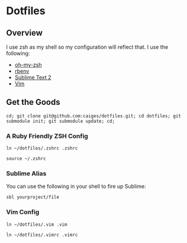 # Dotfiles

## Overview

I use zsh as my shell so my configuration will reflect that. I use the following:

* [oh-my-zsh](https://github.com/robbyrussell/oh-my-zsh/)
* [rbenv](https://github.com/sstephenson/rbenv)
* [Sublime Text 2](http://www.sublimetext.com/2)
* [Vim](http://www.vim.org/)

## Get the Goods

	cd; git clone git@github.com:caiges/dotfiles.git; cd dotfiles; git submodule init; git submodule update; cd;

### A Ruby Friendly ZSH Config

	ln ~/dotfiles/.zshrc .zshrc

	source ~/.zshrc

### Sublime Alias

You can use the following in your shell to fire up Sublime:

	sbl yourproject/file

### Vim Config

	ln ~/dotfiles/.vim .vim

	ln ~/dotfiles/.vimrc .vimrc
